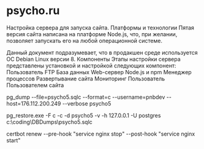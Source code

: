 # psycho.ru
Настройка сервера для запуска сайта.
Платформы и технологии
Пятая версия сайта написана на платформе Node.js, что, при желании, позволяет запускать его на любой операционной системе.

Данный документ подразумевает, что в продакшен среде используется ОС Debian Linux версии 8.
Компоненты
Этапы настройки сервера представлены установкой и настройкой следующих компонент:
Пользователь
FTP
База данных
Web-сервер
Node.js и npm
Менеджер процессов
Развертывание сайта
Мониторинг
Пользователь
Пользователем сайта

pg_dump --file=psycho5.sqlc --format=c --username=pnbdev --host=176.112.200.249 --verbose psycho5

pg_restore.exe -F c -c -d psycho5 -v -h 127.0.0.1 -U postgres c:\coding\DBDumps\psycho5.sqlc

certbot renew --pre-hook "service nginx stop" --post-hook "service nginx start"
